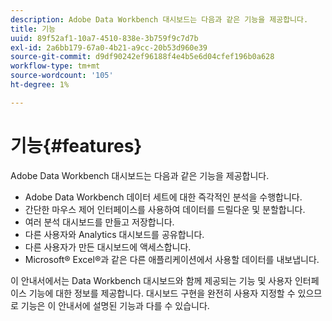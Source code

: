 ```yaml
---
description: Adobe Data Workbench 대시보드는 다음과 같은 기능을 제공합니다.
title: 기능
uuid: 89f52af1-10a7-4510-838e-3b759f9c7d7b
exl-id: 2a6bb179-67a0-4b21-a9cc-20b53d960e39
source-git-commit: d9df90242ef96188f4e4b5e6d04cfef196b0a628
workflow-type: tm+mt
source-wordcount: '105'
ht-degree: 1%

---
```


# 기능{#features}

Adobe Data Workbench 대시보드는 다음과 같은 기능을 제공합니다.

* Adobe Data Workbench 데이터 세트에 대한 즉각적인 분석을 수행합니다.
* 간단한 마우스 제어 인터페이스를 사용하여 데이터를 드릴다운 및 분할합니다.
* 여러 분석 대시보드를 만들고 저장합니다.
* 다른 사용자와 Analytics 대시보드를 공유합니다.
* 다른 사용자가 만든 대시보드에 액세스합니다.
* Microsoft® Excel®과 같은 다른 애플리케이션에서 사용할 데이터를 내보냅니다.

이 안내서에서는 Data Workbench 대시보드와 함께 제공되는 기능 및 사용자 인터페이스 기능에 대한 정보를 제공합니다. 대시보드 구현을 완전히 사용자 지정할 수 있으므로 기능은 이 안내서에 설명된 기능과 다를 수 있습니다.

